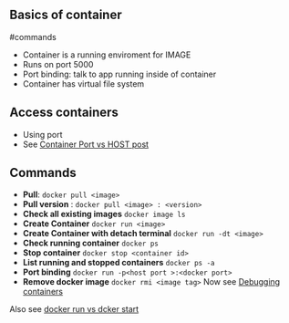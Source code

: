 ## Basics of container

#commands

- Container is a running enviroment for IMAGE
- Runs on port 5000
- Port binding: talk to app running inside of container
- Container has virtual file system

## Access containers
- Using port
- See [Container Port vs HOST post](Container%20Port%20vs%20HOST%20post.md)
## Commands

- **Pull**: ```docker pull <image>```
- **Pull version** : ```docker pull <image> : <version>```
- **Check all existing images** ```docker image ls```
- **Create Container** ```docker run <image> ```
- **Create Container  with detach terminal** ```docker run -dt <image> ```
- **Check running container** ```docker ps```
- **Stop container** ```docker stop <container id>```
- **List running and stopped containers** ```docker ps -a```
- **Port binding** ```docker run -p<host port >:<docker port>```
- **Remove docker image** `docker rmi <image tag>`
Now see [Debugging containers](Debugging%20containers.md)

Also see [docker run vs dcker start](docker%20run%20vs%20dcker%20start.md)


